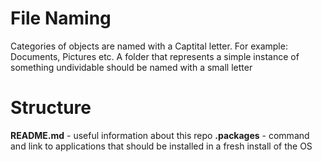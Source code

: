 # File Naming

Categories of objects are named with a Captital letter. For example: Documents, Pictures etc.
A folder that represents a simple instance of something undividable should be 
named with a small letter

# Structure

__README.md__ - useful information about this repo
__.packages__ - command and link to applications that should be installed in a fresh install of the OS
